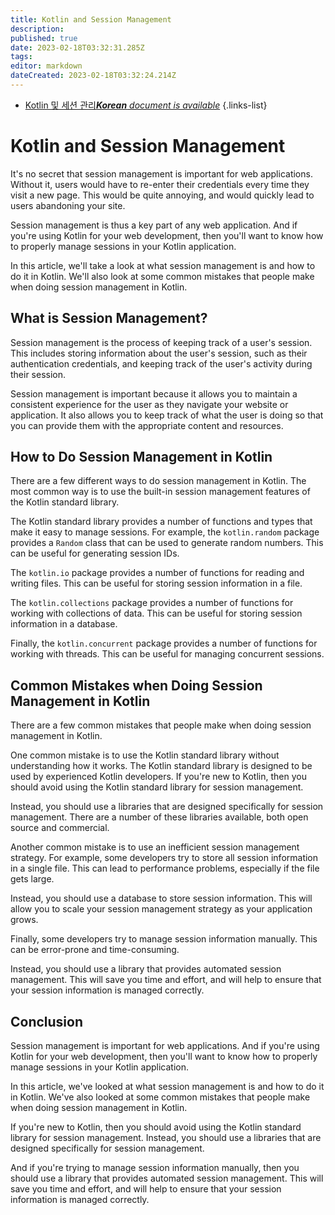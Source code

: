```yaml
---
title: Kotlin and Session Management
description: 
published: true
date: 2023-02-18T03:32:31.285Z
tags: 
editor: markdown
dateCreated: 2023-02-18T03:32:24.214Z
---
```


- [Kotlin 및 세션 관리***Korean** document is available*](/ko/Knowledge-base/Kotlin/kotlin-and-session-management)
{.links-list}


# Kotlin and Session Management

It's no secret that session management is important for web applications. Without it, users would have to re-enter their credentials every time they visit a new page. This would be quite annoying, and would quickly lead to users abandoning your site.

Session management is thus a key part of any web application. And if you're using Kotlin for your web development, then you'll want to know how to properly manage sessions in your Kotlin application.

In this article, we'll take a look at what session management is and how to do it in Kotlin. We'll also look at some common mistakes that people make when doing session management in Kotlin.

## What is Session Management?

Session management is the process of keeping track of a user's session. This includes storing information about the user's session, such as their authentication credentials, and keeping track of the user's activity during their session.

Session management is important because it allows you to maintain a consistent experience for the user as they navigate your website or application. It also allows you to keep track of what the user is doing so that you can provide them with the appropriate content and resources.

## How to Do Session Management in Kotlin

There are a few different ways to do session management in Kotlin. The most common way is to use the built-in session management features of the Kotlin standard library.

The Kotlin standard library provides a number of functions and types that make it easy to manage sessions. For example, the ```kotlin.random``` package provides a ```Random``` class that can be used to generate random numbers. This can be useful for generating session IDs.

The ```kotlin.io``` package provides a number of functions for reading and writing files. This can be useful for storing session information in a file.

The ```kotlin.collections``` package provides a number of functions for working with collections of data. This can be useful for storing session information in a database.

Finally, the ```kotlin.concurrent``` package provides a number of functions for working with threads. This can be useful for managing concurrent sessions.

## Common Mistakes when Doing Session Management in Kotlin

There are a few common mistakes that people make when doing session management in Kotlin.

One common mistake is to use the Kotlin standard library without understanding how it works. The Kotlin standard library is designed to be used by experienced Kotlin developers. If you're new to Kotlin, then you should avoid using the Kotlin standard library for session management.

Instead, you should use a libraries that are designed specifically for session management. There are a number of these libraries available, both open source and commercial.

Another common mistake is to use an inefficient session management strategy. For example, some developers try to store all session information in a single file. This can lead to performance problems, especially if the file gets large.

Instead, you should use a database to store session information. This will allow you to scale your session management strategy as your application grows.

Finally, some developers try to manage session information manually. This can be error-prone and time-consuming.

Instead, you should use a library that provides automated session management. This will save you time and effort, and will help to ensure that your session information is managed correctly.

## Conclusion

Session management is important for web applications. And if you're using Kotlin for your web development, then you'll want to know how to properly manage sessions in your Kotlin application.

In this article, we've looked at what session management is and how to do it in Kotlin. We've also looked at some common mistakes that people make when doing session management in Kotlin.

If you're new to Kotlin, then you should avoid using the Kotlin standard library for session management. Instead, you should use a libraries that are designed specifically for session management.

And if you're trying to manage session information manually, then you should use a library that provides automated session management. This will save you time and effort, and will help to ensure that your session information is managed correctly.